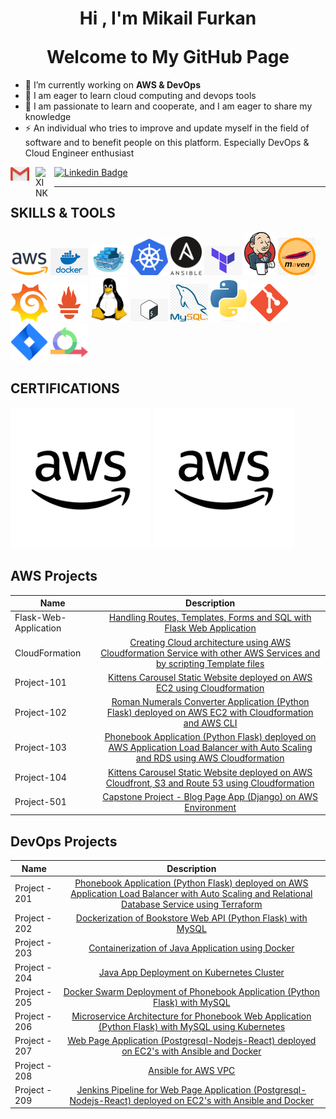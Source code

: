 <h1 align="center">Hi , I'm <a>Mikail Furkan</a> <br></p> Welcome to My GitHub Page</h1>

- 🔭 I’m currently working on **AWS & DevOps**
- 🌱 I am eager to learn cloud computing and devops tools
- 💬 I am passionate to learn and cooperate, and I am eager to share my knowledge
- ⚡ An individual who tries to improve and update myself in the field of software and to benefit people on this platform. Especially DevOps & Cloud Engineer enthusiast

[<img align="left" alt="MAIL" width="30px" src="./images/Gmail.svg.png" style="padding-right:10px;" />](mailto:furkan.alperen08@gmail.com)
[![Linkedin Badge](https://img.shields.io/badge/-Linkedin-757575?style=flat-quare&labelColor=757575&logo=Linkedin&logoColor=white&link=link)](https://www.linkedin.com/in/mikail-furkan-alperen/)
[<img align="left" alt="XINK" width="20px" src="https://cdn.worldvectorlogo.com/logos/xing-icon.svg" style="padding-right:10px;" />](https://www.xing.com/profile/MikailFurkan_Alperen/)

<hr>

## SKILLS & TOOLS
<img src="./images/aws.png" alt="Aws" style="width:60px;"/> <img src="./images/docker.png" alt="Docker" style="width:60px;"/> <img src="./images/dockerswarm.png" alt="Docker" style="width:60px;"/> <img src="./images/kubernetes.png" alt="Kubernetes" style="width:60px;"/> <img src="./images/ansible.png" alt="Ansible" style="width:50px;"/> <img src="./images/terraform.png" alt="Terraform" style="width:60px;"/> <img src="./images/jenkins.png" alt="Jenkins" style="width:50px;"/> <img src="./images/maven.png" alt="Aws" style="width:60px;"/> <img src="./images/grafana.png" alt="Aws" style="width:60px;"/> <img src="./images/prometheus.png" alt="Aws" style="width:60px;"/> <img src="./images/linux.png" alt="Linux" style="width:60px;"/> <img src="./images/bash.jpg" alt="Bash" style="width:60px;"/> <img src="./images/mysql.png" alt="Sql" style="width:60px;"/> <img src="./images/Python.png" alt="Python" style="width:60px;"/> <img src="./images/git.png" alt="Git" style="width:60px;"/> <img src="./images/jira.png" alt="Jira" style="width:60px;"/> <img src="./images/agile.png" alt="java" style="width:60px;"/>

## CERTIFICATIONS


<a href="https://www.credly.com/badges/dac88f09-b35d-45c9-9c7e-397cf61804d3/linked_in_profile" target="_blank">![AWS](./images/aws-2.png)</a>
<a href="https://www.credly.com/badges/be17d34e-3284-46de-9fb9-46f86477b1af/linked_in_profile" target="_blank">![AWS](./images/aws-2.png)</a>

</a>

## AWS Projects
|  Name                  |                                                    Description                                                                       |
| ----------------------- | :---------------------------------------------------------------------------------------------------------------------------------------: |
| Flask-Web-Application       |[Handling Routes, Templates, Forms and SQL with Flask Web Application](https://github.com/furkanalp/AWS_Projets/tree/main/Flask)|
|CloudFormation| [Creating Cloud architecture using AWS Cloudformation Service with other AWS Services and by scripting Template files](https://github.com/furkanalp/AWS_Projets/tree/main/CloudFormation)|
|Project-101   |[Kittens Carousel Static Website deployed on AWS EC2 using Cloudformation](https://github.com/furkanalp/AWS_Projets/tree/main/Project-101-kittens-carousel-static-website-ec2)| 
|Project-102     | [Roman Numerals Converter Application (Python Flask) deployed on AWS EC2 with Cloudformation and AWS CLI](https://github.com/furkanalp/AWS_Projets/tree/main/Project-102-Roman-Numerals-Converter)|
|Project-103   | [Phonebook Application (Python Flask) deployed on AWS Application Load Balancer with Auto Scaling and RDS using AWS Cloudformation](https://github.com/furkanalp/AWS_Projets/tree/main/Project-103-Phonebook-Application)|
|Project-104   | [Kittens Carousel Static Website deployed on AWS Cloudfront, S3 and Route 53 using Cloudformation](https://github.com/furkanalp/AWS_Projets/tree/main/Project-104-kittens-carousel-static-web-s3-cf)|
|Project-501   | [Capstone Project - Blog Page App (Django) on AWS Environment](https://github.com/furkanalp/AWS_Projets/tree/main/Project-501-Capstone-Project-Blog-Page-App-(Django)-on-AWS-Environment)|

## DevOps Projects
|  Name                  |                                                    Description                                                                       |
| ----------------------- | :---------------------------------------------------------------------------------------------------------------------------------------: |
|Project - 201               |[Phonebook Application (Python Flask) deployed on AWS Application Load Balancer with Auto Scaling and Relational Database Service using Terraform](https://github.com/furkanalp/-DevOps_Projects/tree/main/Project-201-Terraform-Phonebook-Application-deployed-on-AWS)|
|Project - 202               |[Dockerization of Bookstore Web API (Python Flask) with MySQL ](https://github.com/furkanalp/-DevOps_Projects/tree/main/202-dockerization-bookstore-api-on-python-flask-mysql)|
|Project - 203               |[Containerization of Java Application using Docker ](https://github.com/furkanalp/Docker/tree/main/vprofile-project/docker-files)|
|Project - 204               |[Java App Deployment on Kubernetes Cluster ](https://github.com/furkanalp/Kubernetes/tree/main/vprofile-project-kub/k8s)|
|Project - 205             | [Docker Swarm Deployment of Phonebook Application (Python Flask) with MySQL ](https://github.com/furkanalp/-DevOps_Projects/tree/main/203-docker-swarm-deployment-of-phonebook-app-on-python-flask-mysql-Terraform)|
|Project - 206             | [Microservice Architecture for Phonebook Web Application (Python Flask) with MySQL using Kubernetes ](https://github.com/furkanalp/-DevOps_Projects/tree/main/204-Kubernetes-Microservice-Phonebook)|
|Project - 207             | [Web Page Application (Postgresql-Nodejs-React) deployed on EC2's with Ansible and Docker ](https://github.com/furkanalp/-DevOps_Projects/tree/main/206-Ansible-publish-website-postgresql-nodejs-react)|
|Project - 208             | [Ansible for AWS VPC ](https://github.com/furkanalp/Ansible/tree/main/vprofile-project/ansible-aws-vpc)|
|Project - 209             | [Jenkins Pipeline for Web Page Application (Postgresql-Nodejs-React) deployed on EC2's with Ansible and Docker ](https://github.com/furkanalp/cw-app-todo)|

